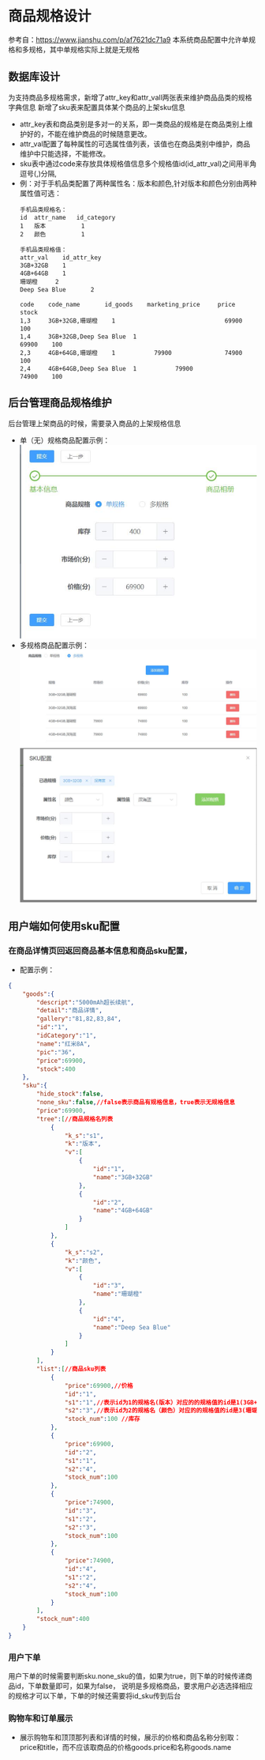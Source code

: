 # 商品规格设计

参考自：https://www.jianshu.com/p/af7621dc71a9
本系统商品配置中允许单规格和多规格，其中单规格实际上就是无规格

## 数据库设计
为支持商品多规格需求，新增了attr_key和attr_vall两张表来维护商品品类的规格字典信息
新增了sku表来配置具体某个商品的上架sku信息
- attr_key表和商品类别是多对一的关系，即一类商品的规格是在商品类别上维护好的，不能在维护商品的时候随意更改。
- attr_val配置了每种属性的可选属性值列表，该值也在商品类别中维护，商品维护中只能选择，不能修改。
- sku表中通过code来存放具体规格值信息多个规格值id(id_attr_val)之间用半角逗号(,)分隔,
- 例：对于手机品类配置了两种属性名：版本和颜色,针对版本和颜色分别由两种属性值可选：
    ```
    手机品类规格名：
    id  attr_name   id_category
    1   版本	        1
    2   颜色	        1
    ```
    ```
    手机品类规格值：
    attr_val    id_attr_key
    3GB+32GB	1
    4GB+64GB	1
    珊瑚橙	    2
    Deep Sea Blue	    2
    ```
    ```商品sku配置：
    code    code_name       id_goods    marketing_price     price    stock
    1,3	    3GB+32GB,珊瑚橙	1		                        69900	 100
    1,4	    3GB+32GB,Deep Sea Blue	1		                        69900	 100
    2,3	    4GB+64GB,珊瑚橙	1	        79900	            74900	 100
    2,4	    4GB+64GB,Deep Sea Blue	1	        79900	            74900	 100

    ```
    
## 后台管理商品规格维护
后台管理上架商品的时候，需要录入商品的上架规格信息
- 单（无）规格商品配置示例：
    ![无规格商品配置](../img/attr/single_attr.jpg)
- 多规格商品配置示例：
    ![多规格商品配置1](../img/attr/multiple_attr1.jpg)
    ![多规格商品配置2](../img/attr/multiple_attr2.jpg)    
    

## 用户端如何使用sku配置

### 在商品详情页回返回商品基本信息和商品sku配置，
- 配置示例：
```json
{
    "goods":{
        "descript":"5000mAh超长续航",
        "detail":"商品详情",
        "gallery":"81,82,83,84",
        "id":"1",
        "idCategory":"1",
        "name":"红米8A",
        "pic":"36",
        "price":69900,
        "stock":400
    },
    "sku":{
        "hide_stock":false,
        "none_sku":false,//false表示商品有规格信息，true表示无规格信息
        "price":69900,
        "tree":[//商品规格名列表
            {
                "k_s":"s1",
                "k":"版本",
                "v":[
                    {
                        "id":"1",
                        "name":"3GB+32GB"
                    },
                    {
                        "id":"2",
                        "name":"4GB+64GB"
                    }
                ]
            },
            {
                "k_s":"s2",
                "k":"颜色",
                "v":[
                    {
                        "id":"3",
                        "name":"珊瑚橙"
                    },
                    {
                        "id":"4",
                        "name":"Deep Sea Blue"
                    }
                ]
            }
        ],
        "list":[//商品sku列表
            {
                "price":69900,//价格
                "id":"1",
                "s1":"1",//表示id为1的规格名(版本）对应的的规格值的id是1(3GB+32GB)
                "s2":"3",//表示id为2的规格名（颜色）对应的的规格值的id是3(珊瑚橙)
                "stock_num":100 //库存
            },
            {
                "price":69900,
                "id":"2",
                "s1":"1",
                "s2":"4",
                "stock_num":100
            },
            {
                "price":74900,
                "id":"3",
                "s1":"2",
                "s2":"3",
                "stock_num":100
            },
            {
                "price":74900,
                "id":"4",
                "s1":"2",
                "s2":"4",
                "stock_num":100
            }
        ],
        "stock_num":400
    }
}
```
### 用户下单
用户下单的时候需要判断sku.none_sku的值，如果为true，则下单的时候传递商品id，下单数量即可，如果为false，
说明是多规格商品，要求用户必选选择相应的规格才可以下单，下单的时候还需要将id_sku传到后台

### 购物车和订单展示
- 展示购物车和顶顶那列表和详情的时候，展示的价格和商品名称分别取：price和title，而不应该取商品的价格goods.price和名称goods.name

